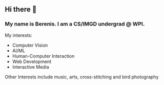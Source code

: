 ## Hi there 👋
### My name is Berenis. I am a CS/IMGD undergrad @ WPI.
My interests:
- Computer Vision
- AI/ML
- Human-Computer Interaction
- Web Development
- Interactive Media


Other Interests include music, arts, cross-stitching and bird photography
<!--
**a-little-black-cat/a-little-black-cat** is a ✨ _special_ ✨ repository because its `README.md` (this file) appears on your GitHub profile.

Here are some ideas to get you started:

- 🔭 I’m currently working on ...
- 🌱 I’m currently learning ...
- 👯 I’m looking to collaborate on ...
- 🤔 I’m looking for help with ...
- 💬 Ask me about ...
- 📫 How to reach me: ...
- 😄 Pronouns: ...
- ⚡ Fun fact: ...
-->
